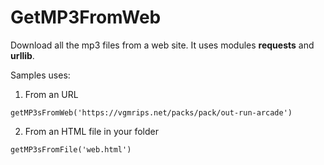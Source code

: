 # GetMP3FromWeb
Download all the mp3 files from a web site. It uses modules **requests** and **urllib**.

Samples uses:

1. From an URL
```
getMP3sFromWeb('https://vgmrips.net/packs/pack/out-run-arcade')
```
2. From an HTML file in your folder
```
getMP3sFromFile('web.html')
```
